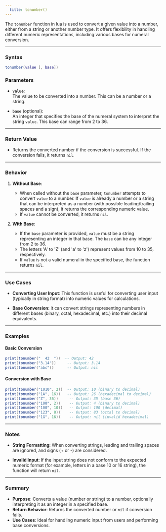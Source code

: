 ```yaml
---
  title: tonumber()
---
```


The `tonumber` function in lua is used to convert a given value into a number, either from a string or another number type. It offers flexibility in handling different numeric representations, including various bases for numeral conversion.

---

### Syntax  
```lua
tonumber(value [, base])
```

### Parameters  

- **`value`**:  
  The value to be converted into a number. This can be a number or a string.

- **`base`** (optional):  
  An integer that specifies the base of the numeral system to interpret the string `value`. This base can range from 2 to 36.

---

### Return Value  

- Returns the converted number if the conversion is successful. If the conversion fails, it returns `nil`.

---

### Behavior  

1. **Without Base**:  
   - When called without the `base` parameter, `tonumber` attempts to convert `value` to a number. If `value` is already a number or a string that can be interpreted as a number (with possible leading/trailing spaces and a sign), it returns the corresponding numeric value.
   - If `value` cannot be converted, it returns `nil`.

2. **With Base**:  
   - If the `base` parameter is provided, `value` must be a string representing an integer in that base. The `base` can be any integer from 2 to 36.
   - The letters 'A' to 'Z' (and 'a' to 'z') represent values from 10 to 35, respectively.
   - If `value` is not a valid numeral in the specified base, the function returns `nil`.

---

### Use Cases  

- **Converting User Input**: This function is useful for converting user input (typically in string format) into numeric values for calculations.
  
- **Base Conversion**: It can convert strings representing numbers in different bases (binary, octal, hexadecimal, etc.) into their decimal equivalents.

---

### Examples  

#### Basic Conversion  
```lua
print(tonumber("  42  "))  -- Output: 42
print(tonumber("3.14"))     -- Output: 3.14
print(tonumber("abc"))      -- Output: nil
```

#### Conversion with Base  
```lua
print(tonumber("1010", 2))  -- Output: 10 (binary to decimal)
print(tonumber("1A", 16))   -- Output: 26 (hexadecimal to decimal)
print(tonumber("Z", 36))     -- Output: 35 (base 36)
print(tonumber("100", 2))    -- Output: 4 (binary to decimal)
print(tonumber("100", 10))   -- Output: 100 (decimal)
print(tonumber("123", 8))    -- Output: 83 (octal to decimal)
print(tonumber("1G", 16))    -- Output: nil (invalid hexadecimal)
```

---

### Notes  

- **String Formatting**: When converting strings, leading and trailing spaces are ignored, and signs (+ or -) are considered.
  
- **Invalid Input**: If the input string does not conform to the expected numeric format (for example, letters in a base 10 or 16 string), the function will return `nil`.

---

### Summary  

- **Purpose**: Converts a value (number or string) to a number, optionally interpreting it as an integer in a specified base.  
- **Return Behavior**: Returns the converted number or `nil` if conversion fails.  
- **Use Cases**: Ideal for handling numeric input from users and performing base conversions.
